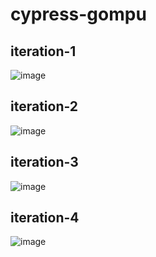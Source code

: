 ﻿# cypress-gompu

## iteration-1
![image](https://user-images.githubusercontent.com/112541317/229546493-ff0f4c3a-648a-407b-bca1-2685c5b25d43.png)

## iteration-2
![image](https://user-images.githubusercontent.com/112541317/229547340-1aee8ebb-f582-4306-9a26-a55e97a7d3d5.png)

## iteration-3
![image](https://user-images.githubusercontent.com/112541317/229548266-4f2cc9ae-cbbc-43cf-95c2-06fa792f8801.png)

## iteration-4
![image](https://user-images.githubusercontent.com/112541317/229549040-6b8fb4f7-23cb-466c-8e25-464a8b6cbe65.png)


